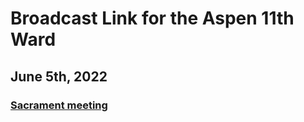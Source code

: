 # Broadcast Link for the Aspen 11th Ward

## June 5th, 2022
### [Sacrament meeting](https://www.youtube.com/watch?v=9ozh460n_0o)

